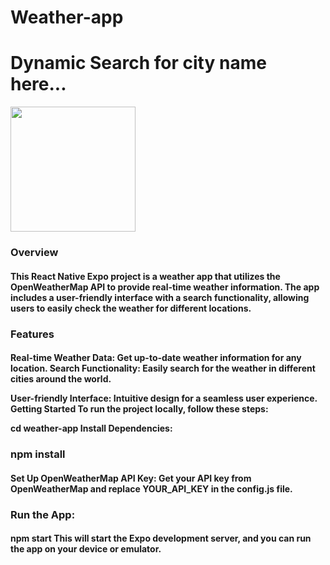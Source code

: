# Weather-app
<h1>Dynamic Search for city name here...</h1>
<img width="200" src="https://github.com/Shahid0143/Weather-app-rn/assets/112757232/9466b451-efb1-4005-b6eb-772a2fcf92ce"/>
<h3>Overview</h3>
<h4>This React Native Expo project is a weather app that utilizes the OpenWeatherMap API to provide real-time weather information. The app includes a user-friendly interface with a search functionality, allowing users to easily check the weather for different locations.</h4>

<h3>Features</h3>
<h4>Real-time Weather Data: Get up-to-date weather information for any location.
Search Functionality: Easily search for the weather in different cities around the world.
  
User-friendly Interface: Intuitive design for a seamless user experience.
Getting Started
To run the project locally, follow these steps:

cd weather-app
Install Dependencies:</h4>

<h3>npm install</h3>
<h4>Set Up OpenWeatherMap API Key: Get your API key from OpenWeatherMap and replace YOUR_API_KEY in the config.js file.
</h4>

<h3>Run the App:</h3>
<h4>npm start
This will start the Expo development server, and you can run the app on your device or emulator.</h4>

